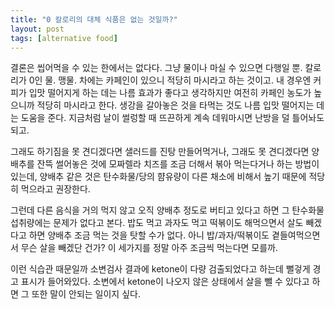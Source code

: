 ```yaml
---
title: "0 칼로리의 대체 식품은 없는 것일까?"
layout: post
tags: [alternative food]
---
```


결론은 씹어먹을 수 있는 한에서는 없다다. 그냥 물이나 마실 수 있으면 다행일 뿐. 칼로리가 0인 물. 맹물. 차에는 카페인이 있으니 적당히 마시라고 하는 것이고. 내 경우엔 커피가 입맛 떨어지게 하는 데는 나름 효과가 좋다고 생각하지만 여전히 카페인 농도가 높으니까 적당히 마시라고 한다. 생강을 갈아놓은 것을 타먹는 것도 나름 입맛 떨어지는 데는 도움을 준다. 지금처럼 날이 썰렁할 때 뜨끈하게 계속 데워마시면 난방을 덜 틀어놔도 되고. 

그래도 하기짐을 못 견디겠다면 샐러드를 진탕 만들어먹거나, 그래도 못 견디겠다면 양배추를 잔뜩 썰어놓은 것에 모짜렐라 치즈를 조금 더해서 볶아 먹는다거나 하는 방법이 있는데, 양배추 같은 것은 탄수화물/당의 햠유량이 다른 채소에 비해서 높기 때문에 적당히 먹으라고 권장한다.

그런데 다른 음식을 거의 먹지 않고 오직 양배추 정도로 버티고 있다고 하면 그 탄수화물 섭취량에는 문제가 없다고 본다. 밥도 먹고 과자도 먹고 떡볶이도 해먹으면서 살도 빼겠다고 하면 양배추 조금 먹는 것을 탓할 수가 없다. 아니 밥/과자/떡볶이도 곁들여먹으면서 무슨 살을 빼겠단 건가? 이 세가지를 정말 아주 조금씩 먹는다면 모를까.

이런 식습관 때문일까 소변검사 결과에 ketone이 다량 검출되었다고 하는데 뻘겋게 경고 표시가 들어와있다. 소변에서 ketone이 나오지 않은 상태에서 살을 뺄 수 있다고 하면 그 또한 말이 안되는 일이지 싶다.